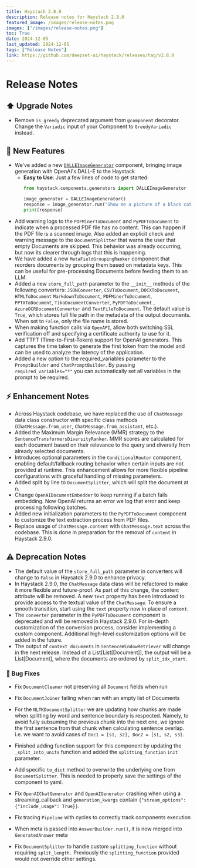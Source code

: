 ```yaml
---
title: Haystack 2.8.0
description: Release notes for Haystack 2.8.0
featured_image: /images/release-notes.png
images: ["/images/release-notes.png"]
toc: True
date: 2024-12-05
last_updated: 2024-12-05
tags: ["Release Notes"]
link: https://github.com/deepset-ai/haystack/releases/tag/v2.8.0
---
```


# Release Notes

## ⬆️  Upgrade Notes

-   Remove `is_greedy` deprecated argument from `@component` decorator. Change the `Variadic` input of your Component to `GreedyVariadic` instead.

## 🚀 New Features

-   We've added a new [`DALLEImageGenerator`](https://docs.haystack.deepset.ai/docs/dalleimagegenerator) component, bringing image generation with OpenAI's DALL-E to the Haystack
    -   **Easy to Use**: Just a few lines of code to get started:  
        ```python 
        from haystack.components.generators import DALLEImageGenerator 
        
        image_generator = DALLEImageGenerator() 
        response = image_generator.run("Show me a picture of a black cat.") 
        print(response) 
        ```
-   Add warning logs to the `PDFMinerToDocument` and `PyPDFToDocument` to indicate when a processed PDF file has no content. This can happen if the PDF file is a scanned image. Also added an explicit check and warning message to the `DocumentSplitter` that warns the user that empty Documents are skipped. This behavior was already occurring, but now its clearer through logs that this is happening.
-   We have added a new `MetaFieldGroupingRanker` component that reorders documents by grouping them based on metadata keys. This can be useful for pre-processing Documents before feeding them to an LLM.
-   Added a new `store_full_path` parameter to the `__init__` methods of the following converters:
`JSONConverter`, `CSVToDocument`, `DOCXToDocument`, `HTMLToDocument` `MarkdownToDocument`, `PDFMinerToDocument`, `PPTXToDocument`, `TikaDocumentConverter`, `PyPDFToDocument` , `AzureOCRDocumentConverter` and `TextFileToDocument`. The default value is `True`, which stores full file path in the metadata of the output documents. When set to `False`, only the file name is stored.
-   When making function calls via `OpenAPI`, allow both switching SSL verification off and specifying a certificate authority to use for it.
-   Add TTFT (Time-to-First-Token) support for OpenAI generators. This captures the time taken to generate the first token from the model and can be used to analyze the latency of the application.
-   Added a new option to the required_variables parameter to the `PromptBuilder` and `ChatPromptBuilder`. By passing `required_variables="*"` you can automatically set all variables in the prompt to be required.


## ⚡️ Enhancement Notes

-   Across Haystack codebase, we have replaced the use of `ChatMessage` data class constructor with specific class methods (`ChatMessage.from_user`, `ChatMessage.from_assistant`, etc.).
- Added the Maximum Margin Relevance (MMR) strategy to the `SentenceTransformersDiversityRanker`. MMR scores are calculated for each document based on their relevance to the query and diversity from already selected documents.
-   Introduces optional parameters in the `ConditionalRouter` component, enabling default/fallback routing behavior when certain inputs are not provided at runtime. This enhancement allows for more flexible pipeline configurations with graceful handling of missing parameters.
-   Added split by line to `DocumentSplitter`, which will split the document at n.
-   Change `OpenAIDocumentEmbedder` to keep running if a batch fails embedding. Now OpenAI returns an error we log that error and keep processing following batches.
-   Added new initialization parameters to the `PyPDFToDocument` component to customize the text extraction process from PDF files.
-   Replace usage of `ChatMessage.content` with `ChatMessage.text` across the codebase. This is done in preparation for the removal of `content` in Haystack 2.9.0.

## ⚠️ Deprecation Notes

-   The default value of the `store_full_path` parameter in converters will change to `False` in Haysatck 2.9.0 to enhance privacy.
-   In Haystack 2.9.0, the `ChatMessage` data class will be refactored to make it more flexible and future-proof. As part of this change, the <span class="title-ref">content</span> attribute will be removed. A new `text` property has been introduced to provide access to the textual value of the `ChatMessage`. To ensure a smooth transition, start using the `text` property now in place of `content`.
-   The `converter` parameter in the `PyPDFToDocument` component is deprecated and will be removed in Haystack 2.9.0. For in-depth customization of the conversion process, consider implementing a custom component. Additional high-level customization options will be added in the future.
- The output of `context_documents` in `SentenceWindowRetriever` will change in the next release. Instead of a List[List[Document]], the output will be a List[Document], where the documents are ordered by `split_idx_start`.


### 🐛 Bug Fixes

-   Fix `DocumentCleaner` not preserving all `Document` fields when run

-   Fix `DocumentJoiner` failing when ran with an empty list of Documents

-   For the `NLTKDocumentSplitter` we are updating how chunks are made when splitting by word and sentence boundary is respected. Namely, to avoid fully subsuming the previous chunk into the next one, we ignore the first sentence from that chunk when calculating sentence overlap. i.e. we want to avoid cases of `Doc1 = [s1, s2], Doc2 = [s1, s2, s3]`.

-    Finished adding function support for this component by updating the `_split_into_units` function and added the `splitting_function` `init` parameter.

-   Add specific `to_dict` method to overwrite the underlying one from `DocumentSplitter`. This is needed to properly save the settings of the component to yaml.

-   Fix `OpenAIChatGenerator` and `OpenAIGenerator` crashing when using a <span class="title-ref">streaming_callback</span> and `generation_kwargs` contain `{"stream_options": {"include_usage": True}}`.

-   Fix tracing `Pipeline` with cycles to correctly track components execution

-   When meta is passed into `AnswerBuilder.run()`, it is now merged into `GeneratedAnswer` meta

-   Fix `DocumentSplitter` to handle custom `splitting_function` without requiring `split_length.` Previously the `splitting_function` provided would not override other settings.

